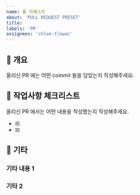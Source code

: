 ```yaml
---
name: 풀 리퀘스트
about: 'PULL REQUEST PRESET' 
title: 
labels: 'PR'
assignees: 'chlee-tlowac'
---
```


## 💁 개요
올리신 PR 에는 어떤 commit 들을 담았는지 작성해주세요. 

## 📑 작업사항 체크리스트
올리신 PR 에서는 어떤 내용을 작성했는지 작성해주세요.

- [x] 
- [x] 

## 🚧  기타

### 기타 내용 1
### 기타  2
